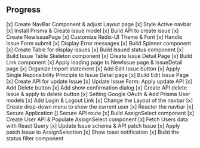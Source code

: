 ## Progress
[x] Create NavBar Component & adjust Layout page
[x] Style Active navbar
[x] Install Prisma & Create Issue model
[x] Build API to create issue
[x] Create NewIssuePage
[x] Customize Redix-UI Theme & Font
[x] Handle Issue Form submit
[x] Display Error messages
[x] Build Spinner component
[x] Create Table for display issues
[x] Build Issued status component
[x] Build Issue Table Skeleton component
[x] Create Issue Detail Page
[x] Build Link component
[x] Apply loading page to NewIssue page & IssueDetail page
[x] Organize Import statement
[x] Add Edit Issue button
[x] Apply Single Reponsibility Principle to Issue Detail page
[x] Build Edit Issue Page
[x] Create API for update Issue
[x] Update Issue Form: Apply update API
[x] Add Delete button
[x] Add show confirmation dialog
[x] Create API delete Issue & apply to delete button
[x] Setting Google OAuth & Add Prisma User models
[x] Add Login & Logout Link
[x] Change the Layout of the navbar
[x] Create drop-down menu to show the current user
[x] Reactor the navbar
[x] Secure Application
[] Secure API route
[x] Build AssignSelect component
[x] Create User API & Populate AssignSelect component
[x] Fetch Users data with React Query
[x] Update Issue schema & API patch Issue
[x] Apply patch Issue to AssignSelection
[x] Show toast notification
[x] Build the status filter component
